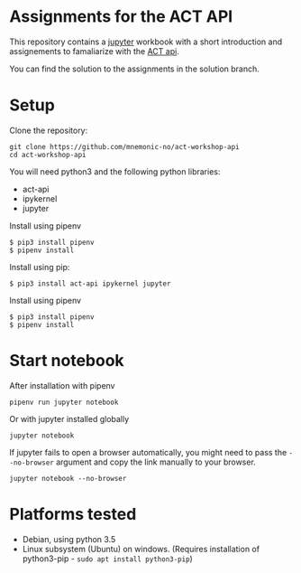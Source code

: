 # Assignments for the ACT API

This repository contains a [jupyter](http://jupyter.org) workbook with a short introduction and assignements to famaliarize with the
[ACT api](https://github.com/mnemonic-no/act-platform).

You can find the solution to the assignments in the solution branch.

# Setup

Clone the repository:

```
git clone https://github.com/mnemonic-no/act-workshop-api
cd act-workshop-api
```

You will need python3 and the following python libraries:

* act-api
* ipykernel
* jupyter

Install using pipenv
```
$ pip3 install pipenv
$ pipenv install
```

Install using pip:

```
$ pip3 install act-api ipykernel jupyter
```

Install using pipenv
```
$ pip3 install pipenv
$ pipenv install
```

# Start notebook

After installation with pipenv
```
pipenv run jupyter notebook
```

Or with jupyter installed globally

```
jupyter notebook
```

If jupyter fails to open a browser automatically, you might need to pass the `--no-browser` argument and copy the link manually to your browser.

```
jupyter notebook --no-browser
```

# Platforms tested

* Debian, using python 3.5
* Linux subsystem (Ubuntu) on windows. (Requires installation of python3-pip - `sudo apt install python3-pip`)
